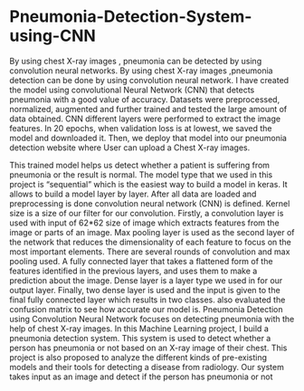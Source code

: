 # Pneumonia-Detection-System-using-CNN
By using chest X-ray images , pneumonia can be detected by using convolution neural networks.
By using chest X-ray images ,pneumonia detection can be done by using convolution neural network. I have created the model using convolutional Neural Network (CNN) that detects pneumonia with a good value of accuracy. Datasets were preprocessed, normalized, augmented and further trained and tested the large amount of data obtained. CNN different layers were performed to extract the image features. In 20 epochs, when validation loss is at lowest, we saved the model and downloaded it. Then, we deploy that model into our pneumonia detection website where User can upload a Chest X-ray images. 

This trained model helps us detect whether a patient is suffering from pneumonia or the result is normal. The model type that we used in this project is “sequential” which is the easiest way to build a model in keras. It allows to build a model layer by layer. After all data are loaded and preprocessing is done convolution neural network (CNN) is defined. Kernel size is a size of our filter for our convolution. Firstly, a convolution layer is used with input of 62*62 size of image which extracts features from the image or parts of an image. Max pooling layer is used as the second layer of the network that reduces the dimensionality of each feature to focus on the most important elements. There are several rounds of convolution and max pooling used. A fully connected layer that takes a flattened form of the features identified in the previous layers, and uses them to make a prediction about the image. Dense layer is a layer type we used in for our output layer. Finally, two dense layer is used and the input is given to the final fully connected layer which results in two classes. also evaluated the confusion matrix to see how accurate our model is. Pneumonia Detection using Convolution Neural Network focuses on detecting pneumonia with the help of chest X-ray images. In this Machine Learning project, I build a pneumonia detection system. This system is used to detect whether a person has pneumonia or not based on an X-ray image of their chest. This project is also proposed to analyze the different kinds of pre-existing models and their tools for detecting a disease from radiology. Our system takes input as an image and detect if the person has pneumonia or not

